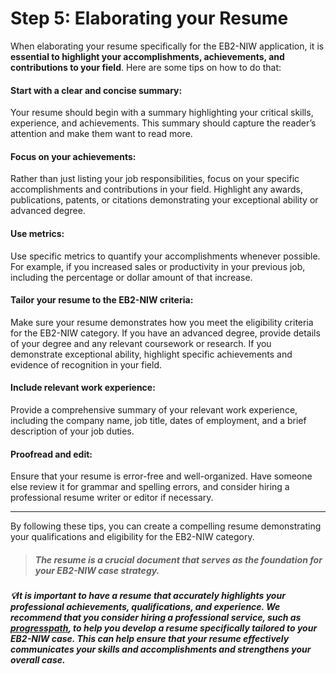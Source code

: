 # Step 5: Elaborating your Resume

When elaborating your resume specifically for the EB2-NIW application, it is **essential to highlight your accomplishments, achievements, and contributions to your field**. Here are some tips on how to do that:

#### Start with a clear and concise summary:

Your resume should begin with a summary highlighting your critical skills, experience, and achievements. This summary should capture the reader’s attention and make them want to read more.

#### Focus on your achievements:

Rather than just listing your job responsibilities, focus on your specific accomplishments and contributions in your field. Highlight any awards, publications, patents, or citations demonstrating your exceptional ability or advanced degree.

#### Use metrics:

Use specific metrics to quantify your accomplishments whenever possible. For example, if you increased sales or productivity in your previous job, including the percentage or dollar amount of that increase.

#### Tailor your resume to the EB2-NIW criteria:

Make sure your resume demonstrates how you meet the eligibility criteria for the EB2-NIW category. If you have an advanced degree, provide details of your degree and any relevant coursework or research. If you demonstrate exceptional ability, highlight specific achievements and evidence of recognition in your field.

#### Include relevant work experience:

Provide a comprehensive summary of your relevant work experience, including the company name, job title, dates of employment, and a brief description of your job duties.

#### Proofread and edit:

Ensure that your resume is error-free and well-organized. Have someone else review it for grammar and spelling errors, and consider hiring a professional resume writer or editor if necessary.

---



By following these tips, you can create a compelling resume demonstrating your qualifications and eligibility for the EB2-NIW category.


> ##### The resume is a crucial document that serves as the foundation for your EB2-NIW case strategy.

##### 💡It is important to have a resume that accurately highlights your professional achievements, qualifications, and experience. We recommend that you consider hiring a  **professional service, such as** [progresspath](https://www.progresspath.us), **to help you develop a resume specifically tailored to your EB2-NIW case**. **This can help ensure that your resume effectively communicates your skills and accomplishments and strengthens your overall case.**
